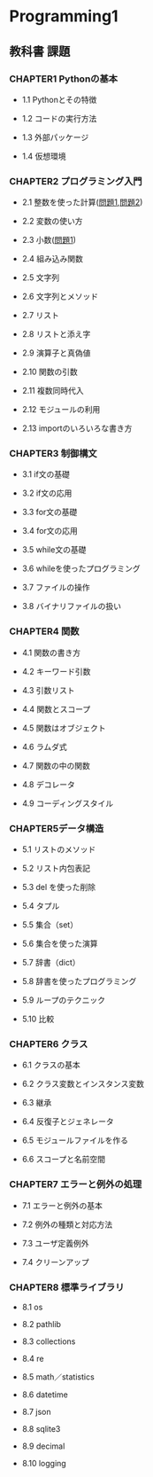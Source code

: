 # Programming1

## 教科書 課題

### CHAPTER1 Pythonの基本

* 1.1 Pythonとその特徴

* 1.2 コードの実行方法

* 1.3 外部パッケージ

* 1.4 仮想環境

### CHAPTER2 プログラミング入門
* 2.1 整数を使った計算([問題1](CHAPTER02/Q2_1_1.py),[問題2](CHAPTER02/Q2_1_2.py))
* 2.2 変数の使い方

* 2.3 小数([問題1](CHAPTER02/Q2_3_1.py))

* 2.4 組み込み関数

* 2.5 文字列

* 2.6 文字列とメソッド

* 2.7 リスト

* 2.8 リストと添え字

* 2.9 演算子と真偽値

* 2.10 関数の引数

* 2.11 複数同時代入

* 2.12 モジュールの利用

* 2.13 importのいろいろな書き方

### CHAPTER3 制御構文

* 3.1 if文の基礎

* 3.2 if文の応用

* 3.3 for文の基礎

* 3.4 for文の応用

* 3.5 while文の基礎

* 3.6 whileを使ったプログラミング

* 3.7 ファイルの操作

* 3.8 バイナリファイルの扱い

### CHAPTER4 関数

* 4.1 関数の書き方

* 4.2 キーワード引数

* 4.3 引数リスト

* 4.4 関数とスコープ

* 4.5 関数はオブジェクト

* 4.6 ラムダ式

* 4.7 関数の中の関数

* 4.8 デコレータ

* 4.9 コーディングスタイル

### CHAPTER5データ構造

* 5.1 リストのメソッド

* 5.2 リスト内包表記

* 5.3 del を使った削除

* 5.4 タプル

* 5.5 集合（set）

* 5.6 集合を使った演算

* 5.7 辞書（dict）

* 5.8 辞書を使ったプログラミング

* 5.9 ループのテクニック

* 5.10 比較

### CHAPTER6 クラス

* 6.1 クラスの基本

* 6.2 クラス変数とインスタンス変数

* 6.3 継承

* 6.4 反復子とジェネレータ

* 6.5 モジュールファイルを作る

* 6.6 スコープと名前空間

### CHAPTER7 エラーと例外の処理

* 7.1 エラーと例外の基本

* 7.2 例外の種類と対応方法

* 7.3 ユーザ定義例外

* 7.4 クリーンアップ

### CHAPTER8 標準ライブラリ

* 8.1 os

* 8.2 pathlib

* 8.3 collections

* 8.4 re

* 8.5 math／statistics

* 8.6 datetime

* 8.7 json

* 8.8 sqlite3

* 8.9 decimal

* 8.10 logging
